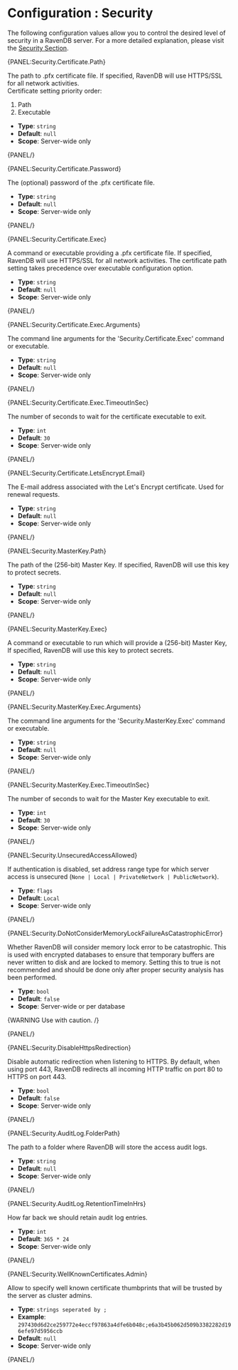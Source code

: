 # Configuration : Security

The following configuration values allow you to control the desired level of security in a RavenDB server. For a more detailed explanation, please visit the [Security Section](../security/overview).

{PANEL:Security.Certificate.Path}

The path to .pfx certificate file. If specified, RavenDB will use HTTPS/SSL for all network activities.   
Certificate setting priority order:   
1. Path   
2. Executable   

- **Type**: `string`
- **Default**: `null`
- **Scope**: Server-wide only

{PANEL/}

{PANEL:Security.Certificate.Password}

The (optional) password of the .pfx certificate file.

- **Type**: `string`
- **Default**: `null`
- **Scope**: Server-wide only

{PANEL/}

{PANEL:Security.Certificate.Exec}

A command or executable providing a .pfx certificate file. If specified, RavenDB will use HTTPS/SSL for all network activities. The certificate path setting takes precedence over executable configuration option.

- **Type**: `string`
- **Default**: `null`
- **Scope**: Server-wide only

{PANEL/}

{PANEL:Security.Certificate.Exec.Arguments}

The command line arguments for the 'Security.Certificate.Exec' command or executable.

- **Type**: `string`
- **Default**: `null`
- **Scope**: Server-wide only

{PANEL/}

{PANEL:Security.Certificate.Exec.TimeoutInSec}

The number of seconds to wait for the certificate executable to exit.

- **Type**: `int`
- **Default**: `30`
- **Scope**: Server-wide only

{PANEL/}

{PANEL:Security.Certificate.LetsEncrypt.Email}

The E-mail address associated with the Let's Encrypt certificate. Used for renewal requests.

- **Type**: `string`
- **Default**: `null`
- **Scope**: Server-wide only

{PANEL/}

{PANEL:Security.MasterKey.Path}

The path of the (256-bit) Master Key. If specified, RavenDB will use this key to protect secrets.

- **Type**: `string`
- **Default**: `null`
- **Scope**: Server-wide only

{PANEL/}

{PANEL:Security.MasterKey.Exec}

A command or executable to run which will provide a (256-bit) Master Key, If specified, RavenDB will use this key to protect secrets.

- **Type**: `string`
- **Default**: `null`
- **Scope**: Server-wide only

{PANEL/}

{PANEL:Security.MasterKey.Exec.Arguments}

The command line arguments for the 'Security.MasterKey.Exec' command or executable. 

- **Type**: `string`
- **Default**: `null`
- **Scope**: Server-wide only

{PANEL/}

{PANEL:Security.MasterKey.Exec.TimeoutInSec}

The number of seconds to wait for the Master Key executable to exit.

- **Type**: `int`
- **Default**: `30`
- **Scope**: Server-wide only

{PANEL/}

{PANEL:Security.UnsecuredAccessAllowed}

If authentication is disabled, set address range type for which server access is unsecured (`None | Local | PrivateNetwork | PublicNetwork`).

- **Type**: `flags`
- **Default**: `Local`
- **Scope**: Server-wide only

{PANEL/}

{PANEL:Security.DoNotConsiderMemoryLockFailureAsCatastrophicError}

Whether RavenDB will consider memory lock error to be catastrophic. This is used with encrypted databases to ensure that temporary buffers are never written to disk and are locked to memory. Setting this to true is not recommended and should be done only after proper security analysis has been performed.

- **Type**: `bool`
- **Default**: `false`
- **Scope**: Server-wide or per database

{WARNING Use with caution. /}

{PANEL/}

{PANEL:Security.DisableHttpsRedirection}

Disable automatic redirection when listening to HTTPS. By default, when using port 443, RavenDB redirects all incoming HTTP traffic on port 80 to HTTPS on port 443.

- **Type**: `bool`
- **Default**: `false`
- **Scope**: Server-wide only

{PANEL/}

{PANEL:Security.AuditLog.FolderPath}

The path to a folder where RavenDB will store the access audit logs.

- **Type**: `string`
- **Default**: `null`
- **Scope**: Server-wide only

{PANEL/}

{PANEL:Security.AuditLog.RetentionTimeInHrs}

How far back we should retain audit log entries.

- **Type**: `int`
- **Default**: `365 * 24`
- **Scope**: Server-wide only

{PANEL/}

{PANEL:Security.WellKnownCertificates.Admin}

Allow to specify well known certificate thumbprints that will be trusted by the server as cluster admins.

- **Type**: `strings seperated by ;`
- **Example**: `297430d6d2ce259772e4eccf97863a4dfe6b048c;e6a3b45b062d509b3382282d196efe97d5956ccb`
- **Default**: `null`
- **Scope**: Server-wide only

{PANEL/}

